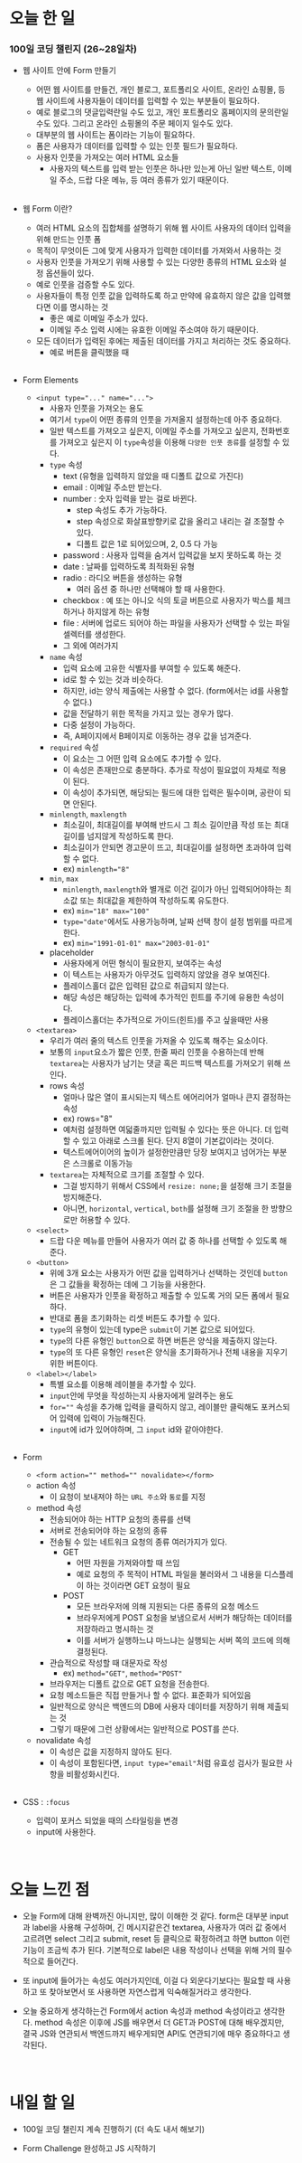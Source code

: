 # 오늘 한 일

### 100일 코딩 챌린지 (26~28일차)

- 웹 사이트 안에 Form 만들기

  - 어떤 웹 사이트를 만들건, 개인 블로그, 포트폴리오 사이트, 온라인 쇼핑몰, 등 웹 사이트에 사용자들이 데이터를 입력할 수 있는 부분들이 필요하다.
  - 예로 블로그의 댓글입력란일 수도 있고, 개인 포트폴리오 홈페이지의 문의란일 수도 있다. 그리고 온라인 쇼핑몰의 주문 페이지 일수도 있다.
  - 대부분의 웹 사이트는 폼이라는 기능이 필요하다.
  - 폼은 사용자가 데이터를 입력할 수 있는 인풋 필드가 필요하다.
  - 사용자 인풋을 가져오는 여러 HTML 요소들
    - 사용자의 텍스트를 입력 받는 인풋은 하나만 있는게 아닌 일반 텍스트, 이메일 주소, 드랍 다운 메뉴, 등 여러 종류가 있기 때문이다.

  <br />

- 웹 Form 이란?

  - 여러 HTML 요소의 집합체를 설명하기 위해 웹 사이트 사용자의 데이터 입력을 위해 만드는 인풋 폼
  - 목적이 무엇이든 그에 맞게 사용자가 입력한 데이터를 가져와서 사용하는 것
  - 사용자 인풋을 가져오기 위해 사용할 수 있는 다양한 종류의 HTML 요소와 설정 옵션들이 있다.
  - 예로 인풋을 검증할 수도 있다.
  - 사용자들이 특정 인풋 값을 입력하도록 하고 만약에 유효하지 않은 값을 입력했다면 이를 명시하는 것
    - 좋은 예로 이메일 주소가 있다.
    - 이메일 주소 입력 시에는 유효한 이메일 주소여야 하기 때문이다.
  - 모든 데이터가 입력된 후에는 제출된 데이터를 가지고 처리하는 것도 중요하다.
    - 예로 버튼을 클릭했을 때

  <br />

- Form Elements

  - `<input type="..." name="...">`
    - 사용자 인풋을 가져오는 용도
    - 여기서 `type`이 어떤 종류의 인풋을 가져올지 설정하는데 아주 중요하다.
    - 일반 텍스트를 가져오고 싶은지, 이메일 주소를 가져오고 싶은지, 전화번호를 가져오고 싶은지 이 `type`속성을 이용해 `다양한 인풋 종류`를 설정할 수 있다.
    - `type` 속성
      - text (유형을 입력하지 않았을 때 디폴트 값으로 가진다)
      - email : 이메일 주소만 받는다.
      - number : 숫자 입력을 받는 걸로 바뀐다.
        - step 속성도 추가 가능하다.
        - step 속성으로 화살표방향키로 값을 올리고 내리는 걸 조절할 수 있다.
        - 디폴트 값은 1로 되어있으며, 2, 0.5 다 가능
      - password : 사용자 입력을 숨겨서 입력값을 보지 못하도록 하는 것
      - date : 날짜를 입력하도록 최적화된 유형
      - radio : 라디오 버튼을 생성하는 유형
        - 여러 옵션 중 하나만 선택해야 할 때 사용한다.
      - checkbox : 예 또는 아니오 식의 토글 버튼으로 사용자가 박스를 체크하거나 하지않게 하는 유형
      - file : 서버에 업로드 되어야 하는 파일을 사용자가 선택할 수 있는 파일 셀렉터를 생성한다.
      - 그 외에 여러가지
    - `name` 속성
      - 입력 요소에 고유한 식별자를 부여할 수 있도록 해준다.
      - id로 할 수 있는 것과 비슷하다.
      - 하지만, id는 양식 제출에는 사용할 수 없다. (form에서는 id를 사용할 수 없다.)
      - 값을 전달하기 위한 목적을 가지고 있는 경우가 많다.
      - 다중 설정이 가능하다.
      - 즉, A페이지에서 B페이지로 이동하는 경우 값을 넘겨준다.
    - `required` 속성
      - 이 요소는 그 어떤 입력 요소에도 추가할 수 있다.
      - 이 속성은 존재만으로 충분하다. 추가로 작성이 필요없이 자체로 적용이 된다.
      - 이 속성이 추가되면, 해당되는 필드에 대한 입력은 필수이며, 공란이 되면 안된다.
    - `minlength`, `maxlength`
      - 최소길이, 최대길이를 부여해 반드시 그 최소 길이만큼 작성 또는 최대 길이를 넘지않게 작성하도록 한다.
      - 최소길이가 안되면 경고문이 뜨고, 최대길이를 설정하면 초과하여 입력할 수 없다.
      - ex) `minlength="8"`
    - `min`, `max`
      - `minlength`, `maxlength`와 별개로 이건 길이가 아닌 입력되어야하는 최소값 또는 최대값을 제한하여 작성하도록 유도한다.
      - ex) `min="18" max="100"`
      - `type="date"`에서도 사용가능하며, 날짜 선택 창이 설정 범위를 따르게한다.
      - ex) `min="1991-01-01" max="2003-01-01"`
    - placeholder
      - 사용자에게 어떤 형식이 필요한지, 보여주는 속성
      - 이 텍스트는 사용자가 아무것도 입력하지 않았을 경우 보여진다.
      - 플레이스홀더 값은 입력된 값으로 취급되지 않는다.
      - 해당 속성은 해당하는 입력에 추가적인 힌트를 주기에 유용한 속성이다.
      - 플레이스홀더는 추가적으로 가이드(힌트)를 주고 싶을때만 사용
  - `<textarea>`
    - 우리가 여러 줄의 텍스트 인풋을 가져올 수 있도록 해주는 요소이다.
    - 보통의 `input`요소가 짧은 인풋, 한줄 짜리 인풋을 수용하는데 반해 `textarea`는 사용자가 남기는 댓글 혹은 피드백 텍스트를 가져오기 위해 쓰인다.
    - rows 속성
      - 얼마나 많은 열이 표시되는지 텍스트 에어리어가 얼마나 큰지 결정하는 속성
      - ex) rows="8"
      - 예처럼 설정하면 여덟줄까지만 입력될 수 있다는 뜻은 아니다. 더 입력할 수 있고 아래로 스크롤 된다. 단지 8열이 기본값이라는 것이다.
      - 텍스트에어이어의 높이가 설정한만큼만 당장 보여지고 넘어가는 부분은 스크롤로 이동가능
    - `textarea`는 자체적으로 크기를 조절할 수 있다.
      - 그걸 방지하기 위해서 CSS에서 `resize: none;`을 설정해 크기 조절을 방지해준다.
      - 아니면, `horizontal`, `vertical`, `both`를 설정해 크기 조절을 한 방향으로만 허용할 수 있다.
  - `<select>`
    - 드랍 다운 메뉴를 만들어 사용자가 여러 값 중 하나를 선택할 수 있도록 해준다.
  - `<button>`
    - 위에 3개 요소는 사용자가 어떤 값을 입력하거나 선택하는 것인데 `button`은 그 값들을 확정하는 데에 그 기능을 사용한다.
    - 버튼은 사용자가 인풋을 확정하고 제출할 수 있도록 거의 모든 폼에서 필요하다.
    - 반대로 폼을 초기화하는 리셋 버튼도 추가할 수 있다.
    - `type`의 유형이 있는데 type은 `submit`이 기본 값으로 되어있다.
    - `type`의 다른 유형인 `button`으로 하면 버튼은 양식을 제출하지 않는다.
    - `type`의 또 다른 유형인 `reset`은 양식을 초기화하거나 전체 내용을 지우기 위한 버튼이다.
  - `<label></label>`
    - 특별 요소를 이용해 레이블을 추가할 수 있다.
    - `input`안에 무엇을 작성하는지 사용자에게 알려주는 용도
    - `for=""` 속성을 추가해 입력을 클릭하지 않고, 레이블만 클릭해도 포커스되어 입력에 입력이 가능해진다.
    - `input`에 id가 있어야하며, 그 `input` id와 같아야한다.

  <br />

- Form

  - `<form action="" method="" novalidate></form>`
  - action 속성
    - 이 요청이 보내져야 하는 `URL 주소`와 `통로`를 지정
  - method 속성
    - 전송되어야 하는 HTTP 요청의 종류를 선택
    - 서버로 전송되어야 하는 요청의 종류
    - 전송될 수 있는 네트워크 요청의 종류 여러가지가 있다.
      - GET
        - 어떤 자원을 가져와야할 때 쓰임
        - 예로 요청의 주 목적이 HTML 파일을 불러와서 그 내용을 디스플레이 하는 것이라면 GET 요청이 필요
      - POST
        - 모든 브라우저에 의해 지원되는 다른 종류의 요청 메소드
        - 브라우저에게 POST 요청을 보냄으로서 서버가 해당하는 데이터를 저장하라고 명시하는 것
        - 이를 서버가 실행하느냐 마느냐는 실행되는 서버 쪽의 코드에 의해 결정된다.
    - 관습적으로 작성할 때 대문자로 작성
      - ex) `method="GET"`, `method="POST"`
    - 브라우저는 디폴트 값으로 GET 요청을 전송한다.
    - 요청 메소드들은 직접 만들거나 할 수 없다. 표준화가 되어있음
    - 일반적으로 양식은 백엔드의 DB에 사용자 데이터를 저장하기 위해 제출되는 것
    - 그렇기 때문에 그런 상황에서는 일반적으로 POST를 쓴다.
  - novalidate 속성
    - 이 속성은 값을 지정하지 않아도 된다.
    - 이 속성이 포함된다면, `input type="email"`처럼 유효성 검사가 필요한 사항을 비활성화시킨다.

  <br />

- CSS : `:focus`

  - 입력이 포커스 되었을 때의 스타일링을 변경
  - input에 사용한다.

<br />

# 오늘 느낀 점

- 오늘 Form에 대해 완벽까진 아니지만, 많이 이해한 것 같다. form은 대부분 input과 label을 사용해 구성하며, 긴 메시지같은건 textarea, 사용자가 여러 값 중에서 고르려면 select 그리고 submit, reset 등 클릭으로 확정하려고 하면 button 이런 기능이 조금씩 추가 된다. 기본적으로 label은 내용 작성이나 선택을 위해 거의 필수적으로 들어간다.

- 또 input에 들어가는 속성도 여러가지인데, 이걸 다 외운다기보다는 필요할 때 사용하고 또 찾아보면서 또 사용하면 자연스럽게 익숙해질거라고 생각한다.

- 오늘 중요하게 생각하는건 Form에서 action 속성과 method 속성이라고 생각한다. method 속성은 이후에 JS를 배우면서 더 GET과 POST에 대해 배우겠지만, 결국 JS와 연관되서 백엔드까지 배우게되면 API도 연관되기에 매우 중요하다고 생각된다.

<br />

# 내일 할 일

- 100일 코딩 챌린지 계속 진행하기 (더 속도 내서 해보기)

- Form Challenge 완성하고 JS 시작하기

